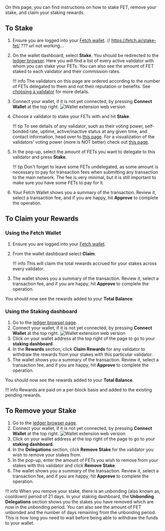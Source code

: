 On this page, you can find instructions on how to stake FET, remove your stake, and claim your staking rewards.

## To Stake

1. Ensure you are logged into your [Fetch wallet](/basics/wallet/getting_started). // https://fetch.ai/stake-fet/ ??? url not working...
2. On the wallet dashboard, select **Stake**. You should be redirected to the [ledger browser](https://browse-fetchhub.fetch.ai/validators).
Here you will find a list of every active validator with whom you can stake your FETs. You can also see the amount of FET staked to each validator and their commission rates.

    !!! info
        The validators on this page are ordered according to the number of FETs delegated to them and not their reputation or benefits. See [choosing a validator](/basics/staking/redelegation/#choosing-a-validator) for more details.

3. Connect your wallet, if it is not yet connected, by pressing **Connect Wallet** at the top right.
    ![Wallet extension web version](../../images/staking/wallet_web_version.jpg)
4. Choose a validator to stake your FETs with and hit **Stake**.

    !!! tip
        To see details of any validator, such as their voting power, self-bonded rate, uptime, active/inactive status at any given time, and contact information, head over to [this page](https://explore.fetch.ai/validators). For a visualization of the validators' voting power (more is NOT better) check out [this page](https://explore.fetch.ai/voting-power-distribution).

5. In the pop-up, select the amount of FETs you want to delegate to this validator and press **Stake**.

    !!! tip
        Don't forget to leave some FETs undelegated, as some amount is necessary to pay for transaction fees when submitting any transaction to the main network. The fee is very minimal, but it is still important to make sure you have some FETs to pay for it.

6. Your Fetch Wallet shows you a summary of the transaction. Review it, select a transaction fee, and if you are happy, hit **Approve** to complete the operation.

## To Claim your Rewards

### Using the Fetch Wallet

1. Ensure you are logged into your [Fetch wallet](/basics/wallet/getting_started).
2. From the wallet dashboard select **Claim**.

    !!! info
        This will claim the total rewards accrued for your stakes across every validator.

3. The wallet shows you a summary of the transaction. Review it, select a transaction fee, and if you are happy, hit **Approve** to complete the operation.

You should now see the rewards added to your **Total Balance**.

### Using the Staking dashboard

1. Go to the [ledger browser page](https://browse-fetchhub.fetch.ai/validators).
2. Connect your wallet, if it is not yet connected, by pressing **Connect Wallet** at the top right.
  ![Wallet extension web version](../../images/staking/wallet_web_version.jpg)
3. Click on your wallet address at the top right of the page to go to your **staking dashboard**.
4. In the **Rewards** section, click **Claim Rewards** for any validator to withdraw the rewards from your stakes with this particular validator.
5. The wallet shows you a summary of the transaction. Review it, select a transaction fee, and if you are happy, hit **Approve** to complete the operation.

You should now see the rewards added to your **Total Balance**.

!!! info
    Rewards are paid on a per-block basis and added to the existing pending rewards.

## To Remove your Stake

1. Go to the [ledger browser page](https://browse-fetchhub.fetch.ai/validators).
2. Connect your wallet, if it is not yet connected, by pressing **Connect Wallet** at the top right.
  ![Wallet extension web version](../../images/staking/wallet_web_version.jpg)
3. Click on your wallet address at the top right of the page to go to your **staking dashboard**.
4. In the **Delegations** section, click **Remove Stake** for the validator you wish to remove your stakes from.
5. In the pop-up, enter the amount of FETs you wish to remove from your stakes with this validator and click **Remove Stake**.
6. The wallet shows you a summary of the transaction. Review it, select a transaction fee, and if you are happy, hit **Approve** to complete the operation.

!!! info
    When you remove your stake, there is an unbonding (also known as, cooldown) period of 21 days. In your staking dashboard, the **Unbonding Delegations** section shows you the stakes you have removed which are now in the unbonding period. You can also see the amount of FET unbonded and the number of days remaining from the unbonding period. This is how long you need to wait before being able to withdraw the funds to your wallet.
